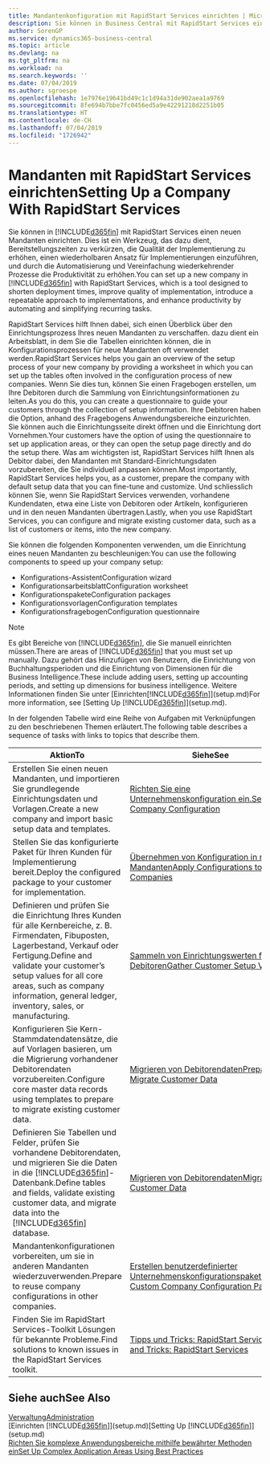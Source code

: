 ```yaml
---
title: Mandantenkonfiguration mit RapidStart Services einrichten | Microsoft Docs
description: Sie können in Business Central mit RapidStart Services einen neuen Mandanten einrichten, einem Werkzeug, das dazu dient, Bereitstellungszeiten zu verkürzen, die Qualität der Implementierung zu erhöhen, einen wiederholbaren Ansatz für Implementierungen einzuführen und durch die Automatisierung und Vereinfachung wiederkehrender Prozesse die Produktivität zu erhöhen.
author: SorenGP
ms.service: dynamics365-business-central
ms.topic: article
ms.devlang: na
ms.tgt_pltfrm: na
ms.workload: na
ms.search.keywords: ''
ms.date: 07/04/2019
ms.author: sgroespe
ms.openlocfilehash: 1e7976e19641bd49c1c1d94a31de902aea1a9769
ms.sourcegitcommit: 8fe694b7bbe7fc0456ed5a9e42291218d2251b05
ms.translationtype: HT
ms.contentlocale: de-CH
ms.lasthandoff: 07/04/2019
ms.locfileid: "1726942"
---
```

# <a name="setting-up-a-company-with-rapidstart-services"></a><span data-ttu-id="59c5e-103">Mandanten mit RapidStart Services einrichten</span><span class="sxs-lookup"><span data-stu-id="59c5e-103">Setting Up a Company With RapidStart Services</span></span>
<span data-ttu-id="59c5e-104">Sie können in [!INCLUDE[d365fin](includes/d365fin_md.md)] mit RapidStart Services einen neuen Mandanten einrichten. Dies ist ein Werkzeug, das dazu dient, Bereitstellungszeiten zu verkürzen, die Qualität der Implementierung zu erhöhen, einen wiederholbaren Ansatz für Implementierungen einzuführen, und durch die Automatisierung und Vereinfachung wiederkehrender Prozesse die Produktivität zu erhöhen.</span><span class="sxs-lookup"><span data-stu-id="59c5e-104">You can set up a new company in [!INCLUDE[d365fin](includes/d365fin_md.md)] with RapidStart Services, which is a tool designed to shorten deployment times, improve quality of implementation, introduce a repeatable approach to implementations, and enhance productivity by automating and simplifying recurring tasks.</span></span>  

<span data-ttu-id="59c5e-105">RapidStart Services hilft Ihnen dabei, sich einen Überblick über den Einrichtungsprozess Ihres neuen Mandanten zu verschaffen. dazu dient ein Arbeitsblatt, in dem Sie die Tabellen einrichten können, die in Konfigurationsprozessen für neue Mandanten oft verwendet werden.</span><span class="sxs-lookup"><span data-stu-id="59c5e-105">RapidStart Services helps you gain an overview of the setup process of your new company by providing a worksheet in which you can set up the tables often involved in the configuration process of new companies.</span></span> <span data-ttu-id="59c5e-106">Wenn Sie dies tun, können Sie einen Fragebogen erstellen, um Ihre Debitoren durch die Sammlung von Einrichtungsinformationen zu leiten.</span><span class="sxs-lookup"><span data-stu-id="59c5e-106">As you do this, you can create a questionnaire to guide your customers through the collection of setup information.</span></span> <span data-ttu-id="59c5e-107">Ihre Debitoren haben die Option, anhand des Fragebogens Anwendungsbereiche einzurichten. Sie können auch die Einrichtungsseite direkt öffnen und die Einrichtung dort Vornehmen.</span><span class="sxs-lookup"><span data-stu-id="59c5e-107">Your customers have the option of using the questionnaire to set up application areas, or they can open the setup page directly and do the setup there.</span></span> <span data-ttu-id="59c5e-108">Was am wichtigsten ist, RapidStart Services hilft Ihnen als Debitor dabei, den Mandanten mit Standard-Einrichtungsdaten vorzubereiten, die Sie individuell anpassen können.</span><span class="sxs-lookup"><span data-stu-id="59c5e-108">Most importantly, RapidStart Services helps you, as a customer, prepare the company with default setup data that you can fine-tune and customize.</span></span> <span data-ttu-id="59c5e-109">Und schliesslich können Sie, wenn Sie RapidStart Services verwenden, vorhandene Kundendaten, etwa eine Liste von Debitoren oder Artikeln, konfigurieren und in den neuen Mandanten übertragen.</span><span class="sxs-lookup"><span data-stu-id="59c5e-109">Lastly, when you use RapidStart Services, you can configure and migrate existing customer data, such as a list of customers or items, into the new company.</span></span>

<span data-ttu-id="59c5e-110">Sie können die folgenden Komponenten verwenden, um die Einrichtung eines neuen Mandanten zu beschleunigen:</span><span class="sxs-lookup"><span data-stu-id="59c5e-110">You can use the following components to speed up your company setup:</span></span>  

-   <span data-ttu-id="59c5e-111">Konfigurations-Assistent</span><span class="sxs-lookup"><span data-stu-id="59c5e-111">Configuration wizard</span></span>  
-   <span data-ttu-id="59c5e-112">Konfigurationsarbeitsblatt</span><span class="sxs-lookup"><span data-stu-id="59c5e-112">Configuration worksheet</span></span>  
-   <span data-ttu-id="59c5e-113">Konfigurationspakete</span><span class="sxs-lookup"><span data-stu-id="59c5e-113">Configuration packages</span></span>  
-   <span data-ttu-id="59c5e-114">Konfigurationsvorlagen</span><span class="sxs-lookup"><span data-stu-id="59c5e-114">Configuration templates</span></span>  
-   <span data-ttu-id="59c5e-115">Konfigurationsfragebogen</span><span class="sxs-lookup"><span data-stu-id="59c5e-115">Configuration questionnaire</span></span>  

> [!Note]  
>  <span data-ttu-id="59c5e-116">Es gibt Bereiche von [!INCLUDE[d365fin](includes/d365fin_md.md)], die Sie manuell einrichten müssen.</span><span class="sxs-lookup"><span data-stu-id="59c5e-116">There are areas of [!INCLUDE[d365fin](includes/d365fin_md.md)] that you must set up manually.</span></span> <span data-ttu-id="59c5e-117">Dazu gehört das Hinzufügen von Benutzern, die Einrichtung von Buchhaltungsperioden und die Einrichtung von Dimensionen für die Business Intelligence.</span><span class="sxs-lookup"><span data-stu-id="59c5e-117">These include adding users, setting up accounting periods, and setting up dimensions for business intelligence.</span></span> <span data-ttu-id="59c5e-118">Weitere Informationen finden Sie unter [Einrichten[!INCLUDE[d365fin](includes/d365fin_md.md)]](setup.md)</span><span class="sxs-lookup"><span data-stu-id="59c5e-118">For more information, see [Setting Up [!INCLUDE[d365fin](includes/d365fin_md.md)]](setup.md).</span></span>

 <span data-ttu-id="59c5e-119">In der folgenden Tabelle wird eine Reihe von Aufgaben mit Verknüpfungen zu den beschriebenen Themen erläutert.</span><span class="sxs-lookup"><span data-stu-id="59c5e-119">The following table describes a sequence of tasks with links to topics that describe them.</span></span>

|<span data-ttu-id="59c5e-120">**Aktion**</span><span class="sxs-lookup"><span data-stu-id="59c5e-120">**To**</span></span>|<span data-ttu-id="59c5e-121">**Siehe**</span><span class="sxs-lookup"><span data-stu-id="59c5e-121">**See**</span></span>|  
|------------|-------------|  
|<span data-ttu-id="59c5e-122">Erstellen Sie einen neuen Mandanten, und importieren Sie grundlegende Einrichtungsdaten und Vorlagen.</span><span class="sxs-lookup"><span data-stu-id="59c5e-122">Create a new company and import basic setup data and templates.</span></span>|[<span data-ttu-id="59c5e-123">Richten Sie eine Unternehmenskonfiguration ein.</span><span class="sxs-lookup"><span data-stu-id="59c5e-123">Set Up Company Configuration</span></span>](admin-set-up-company-configuration.md)|  
|<span data-ttu-id="59c5e-124">Stellen Sie das konfigurierte Paket für Ihren Kunden für Implementierung bereit.</span><span class="sxs-lookup"><span data-stu-id="59c5e-124">Deploy the configured package to your customer for implementation.</span></span>|[<span data-ttu-id="59c5e-125">Übernehmen von Konfiguration in neue Mandanten</span><span class="sxs-lookup"><span data-stu-id="59c5e-125">Apply Configurations to New Companies</span></span>](admin-apply-configuration-to-new-companies.md)|
|<span data-ttu-id="59c5e-126">Definieren und prüfen Sie die Einrichtung Ihres Kunden für alle Kernbereiche, z. B. Firmendaten, Fibuposten, Lagerbestand, Verkauf oder Fertigung.</span><span class="sxs-lookup"><span data-stu-id="59c5e-126">Define and validate your customer’s setup values for all core areas, such as company information, general ledger, inventory, sales, or manufacturing.</span></span>|[<span data-ttu-id="59c5e-127">Sammeln von Einrichtungswerten für Debitoren</span><span class="sxs-lookup"><span data-stu-id="59c5e-127">Gather Customer Setup Values</span></span>](admin-gather-customer-setup-values.md)|  
|<span data-ttu-id="59c5e-128">Konfigurieren Sie Kern-Stammdatendatensätze, die auf Vorlagen basieren, um die Migrierung vorhandener Debitorendaten vorzubereiten.</span><span class="sxs-lookup"><span data-stu-id="59c5e-128">Configure core master data records using templates to prepare to migrate existing customer data.</span></span>|[<span data-ttu-id="59c5e-129">Migrieren von Debitorendaten</span><span class="sxs-lookup"><span data-stu-id="59c5e-129">Prepare to Migrate Customer Data</span></span>](admin-use-templates-to-prepare-customer-data-for-migration.md)|  
|<span data-ttu-id="59c5e-130">Definieren Sie Tabellen und Felder, prüfen Sie vorhandene Debitorendaten, und migrieren Sie die Daten in die [!INCLUDE[d365fin](includes/d365fin_md.md)]-Datenbank.</span><span class="sxs-lookup"><span data-stu-id="59c5e-130">Define tables and fields, validate existing customer data, and migrate data into the [!INCLUDE[d365fin](includes/d365fin_md.md)] database.</span></span>|[<span data-ttu-id="59c5e-131">Migrieren von Debitorendaten</span><span class="sxs-lookup"><span data-stu-id="59c5e-131">Migrate Customer Data</span></span>](admin-migrate-customer-data.md)|
|<span data-ttu-id="59c5e-132">Mandantenkonfigurationen vorbereiten, um sie in anderen Mandanten wiederzuverwenden.</span><span class="sxs-lookup"><span data-stu-id="59c5e-132">Prepare to reuse company configurations in other companies.</span></span>|[<span data-ttu-id="59c5e-133">Erstellen benutzerdefinierter Unternehmenskonfigurationspakete</span><span class="sxs-lookup"><span data-stu-id="59c5e-133">Create Custom Company Configuration Packages</span></span>](admin-how-to-create-custom-company-configuration-packages.md)|
|<span data-ttu-id="59c5e-134">Finden Sie im RapidStart Services-Toolkit Lösungen für bekannte Probleme.</span><span class="sxs-lookup"><span data-stu-id="59c5e-134">Find solutions to known issues in the RapidStart Services toolkit.</span></span>|[<span data-ttu-id="59c5e-135">Tipps und Tricks: RapidStart Services</span><span class="sxs-lookup"><span data-stu-id="59c5e-135">Tips and Tricks: RapidStart Services</span></span>](admin-tips-and-tricks-rapidstart-services.md)|  

## <a name="see-also"></a><span data-ttu-id="59c5e-136">Siehe auch</span><span class="sxs-lookup"><span data-stu-id="59c5e-136">See Also</span></span>  
[<span data-ttu-id="59c5e-137">Verwaltung</span><span class="sxs-lookup"><span data-stu-id="59c5e-137">Administration</span></span>](admin-setup-and-administration.md)  
<span data-ttu-id="59c5e-138">[Einrichten [!INCLUDE[d365fin](includes/d365fin_md.md)]](setup.md)</span><span class="sxs-lookup"><span data-stu-id="59c5e-138">[Setting Up [!INCLUDE[d365fin](includes/d365fin_md.md)]](setup.md)</span></span>  
[<span data-ttu-id="59c5e-139">Richten Sie komplexe Anwendungsbereiche mithilfe bewährter Methoden ein</span><span class="sxs-lookup"><span data-stu-id="59c5e-139">Set Up Complex Application Areas Using Best Practices</span></span>](set-up-complex-application-areas-using-best-practices.md)   
